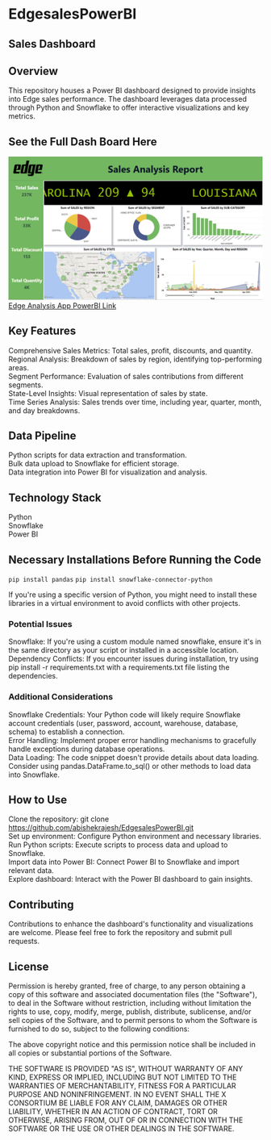 # **EdgesalesPowerBI**

## **Sales Dashboard**
## **Overview** 

This repository houses a Power BI dashboard designed to provide insights into Edge sales performance. The dashboard leverages data processed through Python and Snowflake to offer interactive visualizations and key metrics.  

## **See the Full Dash Board Here** 

![Edge Dashboard](Dashboard.png) 
[Edge Analysis App PowerBI Link]([https://app.powerbi.com/groups/me/reports/3109e288-75c6-4f86-bb84-0091e7133fc2/2939f8cb39420bd133ba?experience=power-bi](https://app.powerbi.com/view?r=eyJrIjoiMjI4N2ZkOTctZGJkYy00MWE0LThmMTQtNGEzMmUyZjllZjgyIiwidCI6IjE3ZjFhODdlLTJhMjUtNGVhYS1iOWRmLTlkNDM5MDM0YjA4MCIsImMiOjF9))

## **Key Features** 

Comprehensive Sales Metrics: Total sales, profit, discounts, and quantity.  
Regional Analysis: Breakdown of sales by region, identifying top-performing areas.  
Segment Performance: Evaluation of sales contributions from different segments.  
State-Level Insights: Visual representation of sales by state.  
Time Series Analysis: Sales trends over time, including year, quarter, month, and day breakdowns.  

## **Data Pipeline** 

Python scripts for data extraction and transformation.    
Bulk data upload to Snowflake for efficient storage.   
Data integration into Power BI for visualization and analysis.    

## **Technology Stack**  

Python    
Snowflake  
Power BI  

## **Necessary Installations Before Running the Code**

```` pip install pandas ````
```` pip install snowflake-connector-python ````

If you're using a specific version of Python, you might need to install these libraries in a virtual environment to avoid conflicts with other projects.  

### **Potential Issues**
Snowflake: If you're using a custom module named snowflake, ensure it's in the same directory as your script or installed in a accessible location.  
Dependency Conflicts: If you encounter issues during installation, try using pip install -r requirements.txt with a requirements.txt file listing the dependencies.

### **Additional Considerations**  

Snowflake Credentials: Your Python code will likely require Snowflake account credentials (user, password, account, warehouse, database, schema) to establish a connection.  
Error Handling: Implement proper error handling mechanisms to gracefully handle exceptions during database operations.  
Data Loading: The code snippet doesn't provide details about data loading. Consider using pandas.DataFrame.to_sql() or other methods to load data into Snowflake.  

## **How to Use**  

Clone the repository: git clone https://github.com/abishekrajesh/EdgesalesPowerBI.git   
Set up environment: Configure Python environment and necessary libraries.  
Run Python scripts: Execute scripts to process data and upload to Snowflake.  
Import data into Power BI: Connect Power BI to Snowflake and import relevant data.  
Explore dashboard: Interact with the Power BI dashboard to gain insights.  

## **Contributing**  

Contributions to enhance the dashboard's functionality and visualizations are welcome. Please feel free to fork the repository and submit pull requests.  

## **License**

Permission is hereby granted, free of charge, to any person obtaining a copy of this software and associated documentation files (the "Software"), to deal in the Software without restriction, including without limitation the rights to use, copy, modify, merge, publish, distribute, sublicense, and/or sell copies of the Software, and to permit persons to whom the Software is furnished to do so, subject to the following conditions:  

The above copyright notice and this permission notice shall be included in all copies or substantial portions of the Software.  

THE SOFTWARE IS PROVIDED "AS IS", WITHOUT WARRANTY OF ANY KIND, EXPRESS OR IMPLIED, INCLUDING BUT NOT LIMITED TO THE WARRANTIES OF MERCHANTABILITY, FITNESS FOR A PARTICULAR PURPOSE AND NONINFRINGEMENT. IN NO EVENT SHALL THE X CONSORTIUM BE LIABLE FOR ANY CLAIM, DAMAGES OR OTHER LIABILITY, WHETHER IN AN ACTION OF CONTRACT, TORT OR OTHERWISE, ARISING FROM, OUT OF OR IN CONNECTION WITH THE SOFTWARE OR THE USE OR OTHER DEALINGS IN THE SOFTWARE.  
